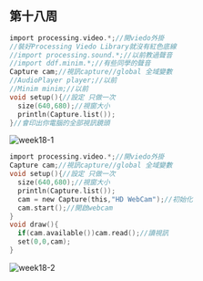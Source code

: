 ## 第十八周

```c
import processing.video.*;//開viedo外掛
//裝好Processing Viedo Library就沒有紅色底線
//import processing.sound.*;//以前教過聲音
//import ddf.minim.*;//有些同學的聲音
Capture cam;//視訊capture//global 全域變數
//AudioPlayer player;//以前
//Minim minim;//以前
void setup(){//設定 只做一次
  size(640,680);//視窗大小
  println(Capture.list());
}//會印出你電腦的全部視訊鏡頭
```
![week18-1](https://user-images.githubusercontent.com/71545492/123358082-6110ba00-d59d-11eb-8ed6-5eacfbf19f45.png)

```c
import processing.video.*;//開viedo外掛
Capture cam;//視訊capture//global 全域變數
void setup(){//設定 只做一次
  size(640,680);//視窗大小
  println(Capture.list());
  cam = new Capture(this,"HD WebCam");//初始化
  cam.start();//開啟webcam
}
void draw(){
  if(cam.available())cam.read();//讀視訊
  set(0,0,cam);
}
```
![week18-2](https://user-images.githubusercontent.com/71545492/123358109-6bcb4f00-d59d-11eb-80d5-a697216ce482.png)
